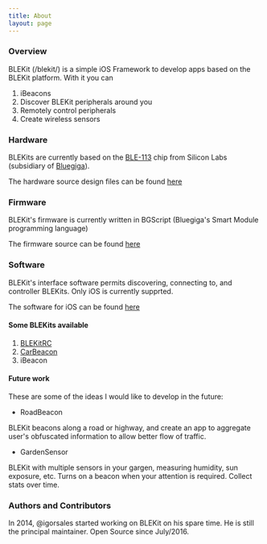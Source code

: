 ```yaml
---
title: About
layout: page
---
```


### Overview
BLEKit (/blekit/) is a simple iOS Framework to develop apps based on the BLEKit platform. With it you can

1.  iBeacons
1. Discover BLEKit peripherals around you
1. Remotely control peripherals
1. Create wireless sensors

### Hardware
BLEKits are currently based on the [BLE-113](http://www.silabs.com/products/wireless/bluetooth/bluetooth-smart-modules/Pages/ble113-bluetooth-smart-module.aspx]) chip from Silicon Labs (subsidiary of [Bluegiga](https://www.bluegiga.com/en-US/)).

The hardware source design files can be found [here](https://github.com/igorsales/blekit-hw)

### Firmware

BLEKit's firmware is currently written in BGScript (Bluegiga's Smart Module programming language)

The firmware source can be found [here](https://github/igorsales/blekit-fw)

### Software

BLEKit's interface software permits discovering, connecting to, and controller BLEKits. Only iOS is currently supprted.

The software  for iOS can be found [here](https://github.com/igorsales/blekit)

#### Some BLEKits available

1. [BLEKitRC](https://github.com/igorsales/blekit-rc)
1. [CarBeacon](https://github.com/igorsales/carbeacon)
1. iBeacon

#### Future work

These are some of the ideas I would like to develop in the future:

* RoadBeacon

BLEKit beacons along a road or highway, and create an app to aggregate user's obfuscated information to allow better flow of traffic.

* GardenSensor

BLEKit with multiple sensors in your gargen, measuring humidity, sun exposure, etc. 
Turns on a beacon when your attention is required. Collect stats over time.


### Authors and Contributors
In 2014, @igorsales started working on BLEKit on his spare time. He is still the principal maintainer. Open Source since July/2016.
